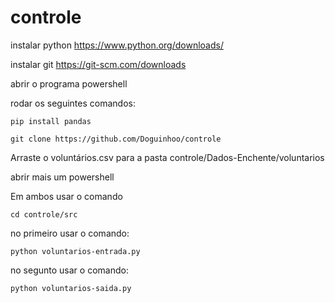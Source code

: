 # controle

instalar python https://www.python.org/downloads/

instalar git https://git-scm.com/downloads

abrir o programa powershell

rodar os seguintes comandos:

```
pip install pandas

git clone https://github.com/Doguinhoo/controle
```

Arraste o voluntários.csv para a pasta controle/Dados-Enchente/voluntarios

abrir mais um powershell

Em ambos usar o comando

```
cd controle/src
```

no primeiro usar o comando:

```
python voluntarios-entrada.py
```

no segunto usar o comando:

```
python voluntarios-saida.py
```
